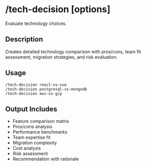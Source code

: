 # /tech-decision [options]

Evaluate technology choices.

## Description
Creates detailed technology comparison with pros/cons, team fit assessment, migration strategies, and risk evaluation.

## Usage
```
/tech-decision react-vs-vue
/tech-decision postgresql-vs-mongodb
/tech-decision aws-vs-gcp
```

## Output Includes
- Feature comparison matrix
- Pros/cons analysis
- Performance benchmarks
- Team expertise fit
- Migration complexity
- Cost analysis
- Risk assessment
- Recommendation with rationale

